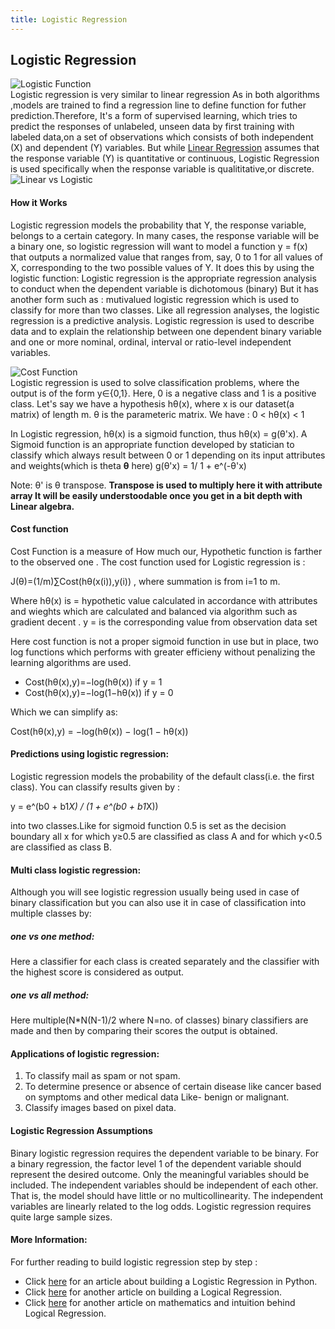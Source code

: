 ```yaml
---
title: Logistic Regression
---
```

## Logistic Regression
![Logistic Function](https://qph.fs.quoracdn.net/main-qimg-7c9b7670c90b286160a88cb599d1b733)<br>
Logistic regression is very similar to linear regression As in both algorithms ,models are  trained to find a regression line to define function for futher prediction.Therefore, It's a form of supervised learning, which tries to predict the responses of unlabeled, unseen data by first training with labeled data,on a set of observations which consists of both independent (X) and dependent (Y) variables. But while <a href='https://guide.freecodecamp.org/machine-learning/linear-regression' target='_blank'>Linear Regression</a> assumes that the response variable (Y) is quantitative or continuous, Logistic Regression is used specifically when the response variable is qualititative,or discrete.<br>
![Linear vs Logistic](http://www.saedsayad.com/images/LogReg_1.png)

#### How it Works 
Logistic regression models the probability that Y, the response variable, belongs to a certain category. In many cases, the response variable will be a binary one, so logistic regression will want to model a function y = f(x) that outputs a normalized value that ranges  from, say, 0 to 1 for all values of X, corresponding to the two possible values of Y. It does this by using the logistic function: 
Logistic regression is the appropriate regression analysis to conduct when the dependent variable is dichotomous (binary) But it has  another form such as : mutivalued logistic regression which is used to classify for more than two classes.  Like all regression analyses, the logistic regression is a predictive analysis.  Logistic regression is used to describe data and to explain the relationship between one dependent binary variable and one or more nominal, ordinal, interval or ratio-level independent variables.

![Cost Function](https://cdn-images-1.medium.com/max/800/1*wHtYmENzug_W6fIE9xY8aw.jpeg)
<br>
Logistic regression is used to solve classification problems, where the output is of the form y∈{0,1}. Here, 0 is a negative class and 1 is a positive class. Let's say we have a hypothesis hθ(x), where x is our dataset(a matrix) of length m. θ is the parameteric matrix. We have : 0 < hθ(x) < 1

In Logistic regression, hθ(x) is a sigmoid function, thus hθ(x) = g(θ'x).
A Sigmoid function is an appropriate function developed by statician to classify which always result between 0 or 1 depending on its 
input attributes and weights(which is theta **θ** here)
g(θ'x) = 1/ 1 + e^(-θ'x) 

Note: θ' is θ transpose.
**Transpose is used to multiply here it with attribute array It will be easily understoodable once you get in a bit depth with Linear algebra.**      

#### Cost function
Cost Function is a measure of How much our, Hypothetic function is farther to the observed one .
The cost function used for Logistic regression is :

J(θ)=(1/m)∑Cost(hθ(x(i)),y(i)) , where summation is from i=1 to m.

Where hθ(x) is = hypothetic value calculated in accordance with attributes and wieghts which are calculated and balanced via algorithm such as gradient decent . 
 y = is the corresponding value from observation data set 

Here cost function is not a proper sigmoid function in use but in place, two log functions which performs with greater efficieny without penalizing the learning algorithms are used.
* Cost(hθ(x),y)=−log(hθ(x))           if y = 1
* Cost(hθ(x),y)=−log(1−hθ(x))         if y = 0

Which we can simplify as:

Cost(hθ(x),y) = −log(hθ(x)) − log(1 − hθ(x))

#### Predictions using logistic regression:
Logistic regression models the probability of the default class(i.e. the first class).
You can classify results given by : 

y = e^(b0 + b1*X) / (1 + e^(b0 + b1*X))

into two classes.Like for sigmoid function 0.5 is set as the decision boundary all x for which y≥0.5 are classified as class A and for which y<0.5 are classified as class B.

#### Multi class logistic regression:
Although you will see logistic regression usually being used in case of binary classification but you can also use it in case of classification into multiple classes by:

##### one vs one method: 
Here a classifier for each class is created separately and the classifier with the highest score is considered as output.

##### one vs all method: 
Here multiple(N*N(N-1)/2 where N=no. of classes) binary classifiers are made and then by comparing their scores the output is obtained.

#### Applications of logistic regression:
1) To classify mail as spam or not spam.<br>
2) To determine presence or absence of certain disease like cancer based on symptoms and other medical data
Like- benign or  malignant.<br>
3) Classify images based on pixel data.

#### Logistic Regression Assumptions
Binary logistic regression requires the dependent variable to be binary.
For a binary regression, the factor level 1 of the dependent variable should represent the desired outcome.
Only the meaningful variables should be included.
The independent variables should be independent of each other. That is, the model should have little or no multicollinearity.
The independent variables are linearly related to the log odds.
Logistic regression requires quite large sample sizes.


#### More Information:
<!-- Please add any articles you think might be helpful to read before writing the article -->
For further reading to build logistic regression step by step :

- Click <a href="https://medium.com/towards-data-science/building-a-logistic-regression-in-python-step-by-step-becd4d56c9c8"  target='_blank' rel='nofollow'>here</a> for an article about building a Logistic Regression in Python.
- Click <a href="http://nbviewer.jupyter.org/gist/justmarkham/6d5c061ca5aee67c4316471f8c2ae976" target='_blank' rel='nofollow'>here</a> for another article on building a Logical Regression.
- Click <a href="http://nbviewer.jupyter.org/gist/justmarkham/6d5c061ca5aee67c4316471f8c2ae976" target='_blank' rel='nofollow'>here</a> for another article on mathematics and intuition behind Logical Regression.
